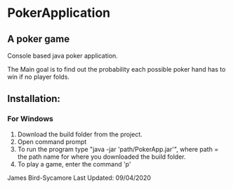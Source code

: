 # PokerApplication
## A poker game

Console based java poker application.

The Main goal is to find out the probability each possible poker hand has to win if no player folds.

## Installation:

### For Windows
  1. Download the build folder from the project.
  2. Open command prompt
  3. To run the program type "java -jar 'path/PokerApp.jar'", where path = the path name for where you downloaded the build folder.
  4. To play a game, enter the command 'p'

James Bird-Sycamore
Last Updated: 09/04/2020
